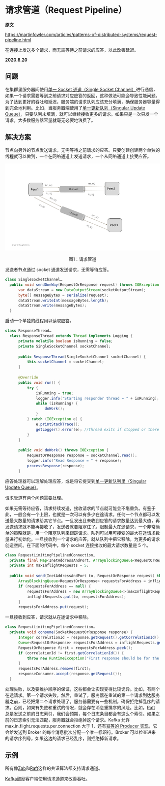 # 请求管道（Request Pipeline）

**原文**

https://martinfowler.com/articles/patterns-of-distributed-systems/request-pipeline.html

在连接上发送多个请求，而无需等待之前请求的应答，以此改善延迟。

**2020.8.20**

## 问题

在集群里服务器间使用[单一 Socket 通道（Single Socket Channel）](https://martinfowler.com/articles/patterns-of-distributed-systems/single-socket-channel.html)进行通信，如果一个请求需要等到之前请求对应应答的返回，这种做法可能会导致性能问题。为了达到更好的吞吐和延迟，服务端的请求队列应该充分填满，确保服务器容量得到完全地利用。比如，当服务器端使用了[单一更新队列（Singular Update Queue）](https://martinfowler.com/articles/patterns-of-distributed-systems/singular-update-queue.html)，只要队列未填满，就可以继续接收更多的请求。如果只是一次只发一个请求，大多数服务器容量就毫无必要地浪费了。

## 解决方案

节点向另外的节点发送请求，无需等待之前请求的应答。只要创建创建两个单独的线程就可以做到，一个在网络通道上发送请求，一个从网络通道上接受应答。

![请求管道](../image/single-socket-channel.png)
<center>图1：请求管道</center>

发送者节点通过 socket 通道发送请求，无需等待应答。

```java
class SingleSocketChannel…
  public void sendOneWay(RequestOrResponse request) throws IOException {
      var dataStream = new DataOutputStream(socketOutputStream);
      byte[] messageBytes = serialize(request);
      dataStream.writeInt(messageBytes.length);
      dataStream.write(messageBytes);
  }
```

启动一个单独的线程用以读取应答。

```java
class ResponseThread…
  class ResponseThread extends Thread implements Logging {
      private volatile boolean isRunning = false;
      private SingleSocketChannel socketChannel;

      public ResponseThread(SingleSocketChannel socketChannel) {
          this.socketChannel = socketChannel;
      }

      @Override
      public void run() {
          try {
              isRunning = true;
              logger.info("Starting responder thread = " + isRunning);
              while (isRunning) {
                  doWork();
              }
          } catch (IOException e) {
              e.printStackTrace();
              getLogger().error(e); //thread exits if stopped or there is IO error
          }
      }

      public void doWork() throws IOException {
          RequestOrResponse response = socketChannel.read();
          logger.info("Read Response = " + response);
          processResponse(response);
      }
```

应答处理器可以理解处理应答，或是将它提交到[单一更新队列里（Singular Update Queue）](https://martinfowler.com/articles/patterns-of-distributed-systems/singular-update-queue.html)。

请求管道有两个问题需要处理。

如果无需等待应答，请求持续发送，接收请求的节点就可能会不堪重负。有鉴于此，一般会有一个上限，也就是一次可以有多少在途请求。任何一个节点都可以发送最大数量的请求给其它节点。一旦发出且未收到应答的请求数量达到最大值，再发送请求就不能再接收了，发送者就要阻塞住了。限制最大在途请求，一个非常简单的策略就是，用一个阻塞队列来跟踪请求。队列可以用可接受的最大在途请求数量进行初始化。一旦接收到一个请求的应答，就从队列中把它移除，为更多的请求创造空间。在下面的代码中，每个 socket 连接接收的最大请求数量是 5 个。

```java
class RequestLimitingPipelinedConnection…
  private final Map<InetAddressAndPort, ArrayBlockingQueue<RequestOrResponse>> inflightRequests = new ConcurrentHashMap<>();
  private int maxInflightRequests = 5;

  public void send(InetAddressAndPort to, RequestOrResponse request) throws InterruptedException {
      ArrayBlockingQueue<RequestOrResponse> requestsForAddress = inflightRequests.get(to);
      if (requestsForAddress == null) {
          requestsForAddress = new ArrayBlockingQueue<>(maxInflightRequests);
          inflightRequests.put(to, requestsForAddress);
      }
      requestsForAddress.put(request);
```

一旦接收到应答，请求就从在途请求中移除。

```java
class RequestLimitingPipelinedConnection…
  private void consume(SocketRequestOrResponse response) {
      Integer correlationId = response.getRequest().getCorrelationId();
      Queue<RequestOrResponse> requestsForAddress = inflightRequests.get(response.getAddress());
      RequestOrResponse first = requestsForAddress.peek();
      if (correlationId != first.getCorrelationId()) {
          throw new RuntimeException("First response should be for the first request");
      }
      requestsForAddress.remove(first);
      responseConsumer.accept(response.getRequest());
  }
```

处理失败，以及要维护顺序的保证，这些都会让实现变得比较诡异。比如，有两个在途请求。第一个请求失败，然后，重试了，服务器在重试的第一个请求到达服务器之前，已经把第二个请求处理了。服务器需要有一些机制，确保拒绝掉乱序的请求。否则，如果有失败和重试的情况，就会存在消息重排序的风险。比如，[Raft](https://raft.github.io/) 总是发送之前的日志索引，我们会预期，每个日志条目都会有这么个索引。如果之前的日志索引无法匹配，服务器就会拒绝掉这个请求。Kafka 允许 max.in.flight.requests.per.connection 大于 1，还有[幂等的 Producer 实现](https://cwiki.apache.org/confluence/display/KAFKA/Idempotent+Producer)，它会给发送到 Broker 的每个消息批次分配一个唯一标识符。Broker 可以检查进来的请求序列号，如果这边的请求已经乱序，则拒绝掉新请求。

## 示例

所有像[Zab](https://zookeeper.apache.org/doc/r3.4.13/zookeeperInternals.html#sc_atomicBroadcast)和[Raft](https://raft.github.io/)这样的共识算法都支持请求通道。

[Kafka](https://kafka.apache.org/protocol)鼓励客户端使用请求通道来改善吞吐。
